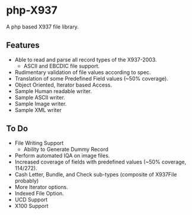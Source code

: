 php-X937
========
A php based X937 file library.

Features
--------
* Able to read and parse all record types of the  X937-2003.
  * ASCII and EBCDIC file support.
* Rudimentary validation of file values according to spec.
* Translation of some Predefined Field values (~50% coverage).
* Object Oriented, Iterator based Access.
* Sample Human readable writer.
* Sample ASCII writer.
* Sample Image writer.
* Sample XML writer

To Do
-----
* File Writing Support
  * Ability to Generate Dummy Record
* Perform automated IQA on image files.
* Increased coverage of fields with predefined values (~50% coverage, 114/272).
* Cash Letter, Bundle, and Check sub-types (composite of X937File probably)
* More Iterator options.
* Indexed File Option.
* UCD Support
* X100 Support
